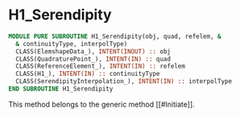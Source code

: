 # H1_Serendipity

```fortran
MODULE PURE SUBROUTINE H1_Serendipity(obj, quad, refelem, &
  & continuityType, interpolType)
  CLASS(ElemshapeData_), INTENT(INOUT) :: obj
  CLASS(QuadraturePoint_), INTENT(IN) :: quad
  CLASS(ReferenceElement_), INTENT(IN) :: refelem
  CLASS(H1_), INTENT(IN) :: continuityType
  CLASS(SerendipityInterpolation_), INTENT(IN) :: interpolType
END SUBROUTINE H1_Serendipity
```

This method belongs to the generic method [[#Initiate]].
